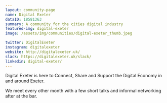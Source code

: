 ```yaml
---
layout: community-page
name: Digital Exeter
dataID: 18581363
summary: A community for the cities digital industry
featured-img: digital-exeter
image: /assets/img/communities/digital-exeter_thumb.jpeg

twitter: DigitalExeter
instagram: digitalexeter
website: http://digitalexeter.uk/
slack: https://digitalexeter.uk/slack/
linkedin: digital-exeter/
---
```

Digital Exeter is here to Connect, Share and Support the Digital Economy in and around Exeter.

We meet every other month with a few short talks and informal networking after at the bar.
